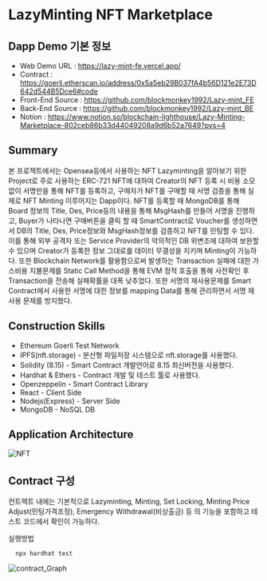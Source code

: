 # LazyMinting NFT Marketplace

## Dapp Demo 기본 정보
- Web Demo URL : https://lazy-mint-fe.vercel.app/
- Contract : https://goerli.etherscan.io/address/0x5a5eb29B037fA4b56D121e2E73D642d544B5Dce6#code
- Front-End Source : https://github.com/blockmonkey1992/Lazy-mint_FE
- Back-End Source : https://github.com/blockmonkey1992/Lazy-mint_BE
- Notion : https://www.notion.so/blockchain-lighthouse/Lazy-Minting-Marketplace-802ceb86b33d44049208a9d6b52a7649?pvs=4

## Summary
본 프로젝트에서는 Opensea등에서 사용하는 NFT Lazyminting을 알아보기 위한 Project로 주로 사용하는 ERC-721 NFT에 대하여 Creator의 NFT 등록 시 비용 소모 없이 서명만을 통해 NFT를 등록하고, 구매자가 NFT를 구매할 때 서명 검증을 통해 실제로 NFT Minting 이루어지는 Dapp이다. NFT를 등록할 때 MongoDB를 통해 Board 정보의 Title, Des, Price등의 내용을 통해 MsgHash를 만들어 서명을 진행하고, Buyer가 나타나면 구매버튼을 클릭 할 때 SmartContract로 Voucher를 생성하면서 DB의 Title, Des, Price정보와 MsgHash정보를 검증하고 NFT를 민팅할 수 있다. 이를 통해 외부 공격자 또는 Service Provider의 악의적인 DB 위변조에 대하여 보완할 수 있으며 Creator가 등록한 정보 그대로를 데이터 무결성을 지키며 Minting이 가능하다. 또한 Blockchain Network를 활용함으로써 발생하는 Transaction 실패에 대한 가스비용 지불문제를 Static Call Method을 통해 EVM 정적 호출을 통해 사전확인 후 Transaction을 전송해 실패확률을 대폭 낮추었다. 또한 서명의 재사용문제를 Smart Contract에서 사용한 서명에 대한 정보를 mapping Data를 통해 관리하면서 서명 재사용 문제를 방지했다.


## Construction Skills
- Ethereum Goerli Test Network
- IPFS(nft.storage) - 분산형 파일저장 시스템으로 nft.storage를 사용했다.
- Solidity (8.15) - Smart Contract 개발언어로 8.15 최신버전을 사용했다.
- Hardhat & Ethers - Contract 개발 및 테스트 툴로 사용했다.
- Openzeppelin - Smart Contract Library
- React - Client Side
- Nodejs(Express) - Server Side
- MongoDB - NoSQL DB


## Application Architecture
![NFT](https://user-images.githubusercontent.com/66409384/180760130-0d272d18-8284-4d84-b6e5-08c269618646.png)


## Contract 구성

컨트렉트 내에는 기본적으로 Lazyminting, Minting, Set Locking, Minting Price Adjust(민팅가격조정), Emergency Withdrawal(비상출금) 등 의 기능을 포함하고 테스트 코드에서 확인이 가능하다.

실행방법
```
  npx hardhat test
```

![contract_Graph](https://user-images.githubusercontent.com/66409384/180267157-85d0bf2e-2cb6-48ef-bbd7-0e88bf1238fe.svg)
